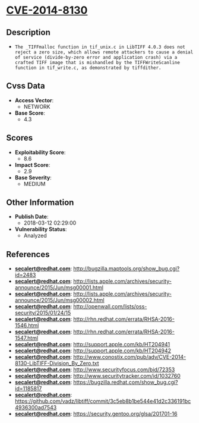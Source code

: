 
# [CVE-2014-8130](http://bugzilla.maptools.org/show_bug.cgi?id=2483)

## Description

- `The _TIFFmalloc function in tif_unix.c in LibTIFF 4.0.3 does not reject a zero size, which allows remote attackers to cause a denial of service (divide-by-zero error and application crash) via a crafted TIFF image that is mishandled by the TIFFWriteScanline function in tif_write.c, as demonstrated by tiffdither.`

## Cvss Data

- **Access Vector**:
  - NETWORK
- **Base Score**:
  - 4.3

## Scores

- **Exploitability Score**:
  - 8.6
- **Impact Score**:
  - 2.9
- **Base Severity**:
  - MEDIUM

## Other Information

- **Publish Date**:
  - 2018-03-12 02:29:00
- **Vulnerability Status**:
  - Analyzed

## References

- **secalert@redhat.com**: http://bugzilla.maptools.org/show_bug.cgi?id=2483
- **secalert@redhat.com**: http://lists.apple.com/archives/security-announce/2015/Jun/msg00001.html
- **secalert@redhat.com**: http://lists.apple.com/archives/security-announce/2015/Jun/msg00002.html
- **secalert@redhat.com**: http://openwall.com/lists/oss-security/2015/01/24/15
- **secalert@redhat.com**: http://rhn.redhat.com/errata/RHSA-2016-1546.html
- **secalert@redhat.com**: http://rhn.redhat.com/errata/RHSA-2016-1547.html
- **secalert@redhat.com**: http://support.apple.com/kb/HT204941
- **secalert@redhat.com**: http://support.apple.com/kb/HT204942
- **secalert@redhat.com**: http://www.conostix.com/pub/adv/CVE-2014-8130-LibTIFF-Division_By_Zero.txt
- **secalert@redhat.com**: http://www.securityfocus.com/bid/72353
- **secalert@redhat.com**: http://www.securitytracker.com/id/1032760
- **secalert@redhat.com**: https://bugzilla.redhat.com/show_bug.cgi?id=1185817
- **secalert@redhat.com**: https://github.com/vadz/libtiff/commit/3c5eb8b1be544e41d2c336191bc4936300ad7543
- **secalert@redhat.com**: https://security.gentoo.org/glsa/201701-16
